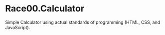 # Race00.Calculator
Simple Calculator using actual standards of programming (HTML, CSS, and JavaScript).
